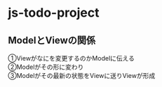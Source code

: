 # js-todo-project
## ModelとViewの関係
①Viewがなにを変更するのかModelに伝える<br/>
②Modelがその形に変わり<br/>
③Modelがその最新の状態をViewに送りViewが形成
